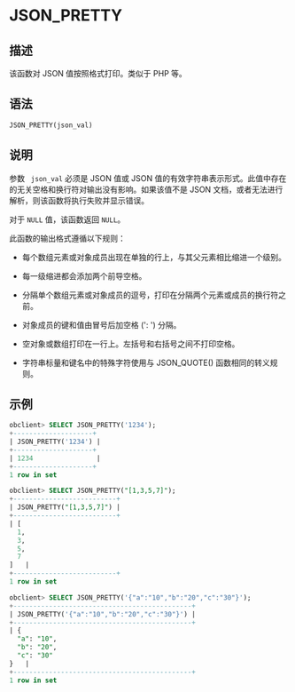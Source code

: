 JSON_PRETTY
================================



描述
-----------------------

该函数对 JSON 值按照格式打印。类似于 PHP 等。

语法
-----------------------

```sql
JSON_PRETTY(json_val)
```



说明
-----------------------

参数 ` json_val` 必须是 JSON 值或 JSON 值的有效字符串表示形式。此值中存在的无关空格和换行符对输出没有影响。如果该值不是 JSON 文档，或者无法进行解析，则该函数将执行失败并显示错误。

对于 `NULL` 值，该函数返回 `NULL`。

此函数的输出格式遵循以下规则：

* 每个数组元素或对象成员出现在单独的行上，与其父元素相比缩进一个级别。



* 每一级缩进都会添加两个前导空格。



* 分隔单个数组元素或对象成员的逗号，打印在分隔两个元素或成员的换行符之前。



* 对象成员的键和值由冒号后加空格 (': ') 分隔。



* 空对象或数组打印在一行上。左括号和右括号之间不打印空格。



* 字符串标量和键名中的特殊字符使用与 JSON_QUOTE() 函数相同的转义规则。






示例
-----------------------

```sql
obclient> SELECT JSON_PRETTY('1234');
+--------------------+
| JSON_PRETTY('1234') |
+--------------------+
| 1234                |
+--------------------+
1 row in set

obclient> SELECT JSON_PRETTY("[1,3,5,7]");
+--------------------------+
| JSON_PRETTY("[1,3,5,7]") |
+--------------------------+
| [
  1,
  3,
  5,
  7
]   |
+--------------------------+
1 row in set

obclient> SELECT JSON_PRETTY('{"a":"10","b":"20","c":"30"}');
+---------------------------------------------+
| JSON_PRETTY('{"a":"10","b":"20","c":"30"}') |
+---------------------------------------------+
| {
  "a": "10",
  "b": "20",
  "c": "30"
}   |
+---------------------------------------------+
1 row in set
```

